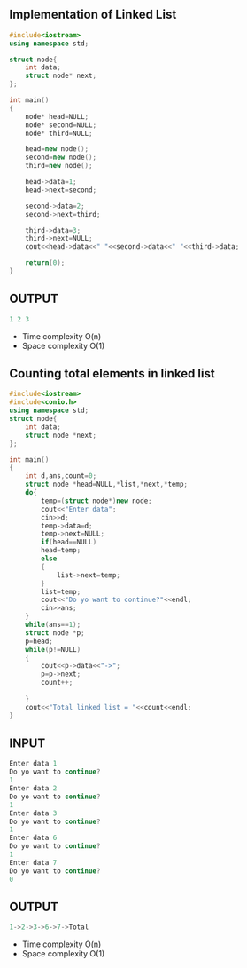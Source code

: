 ## Implementation of Linked List

```CPP
#include<iostream>
using namespace std;

struct node{
    int data;
    struct node* next;
};

int main()
{
    node* head=NULL;
    node* second=NULL;
    node* third=NULL;

    head=new node();
    second=new node();
    third=new node();

    head->data=1;
    head->next=second;

    second->data=2;
    second->next=third;

    third->data=3;
    third->next=NULL;
    cout<<head->data<<" "<<second->data<<" "<<third->data;

    return(0);
}
```
## OUTPUT
```CPP
1 2 3 
```
- Time complexity O(n)
- Space complexity O(1)

## Counting total elements in linked list 

```CPP
#include<iostream>
#include<conio.h>
using namespace std;
struct node{
    int data;
    struct node *next;
};

int main()
{
    int d,ans,count=0;
    struct node *head=NULL,*list,*next,*temp;
    do{
        temp=(struct node*)new node;
        cout<<"Enter data";
        cin>>d;
        temp->data=d;
        temp->next=NULL;
        if(head==NULL)
        head=temp;
        else
        {
            list->next=temp;
        }
        list=temp;
        cout<<"Do yo want to continue?"<<endl;
        cin>>ans;
    }
    while(ans==1);
    struct node *p;
    p=head;
    while(p!=NULL)
    {
        cout<<p->data<<"->";
        p=p->next;
        count++;
        
    }
    cout<<"Total linked list = "<<count<<endl;
}

```

## INPUT
```CPP
Enter data 1
Do yo want to continue?
1
Enter data 2
Do yo want to continue?
1
Enter data 3
Do yo want to continue?
1
Enter data 6
Do yo want to continue?
1
Enter data 7
Do yo want to continue?
0
```
## OUTPUT
```CPP
1->2->3->6->7->Total
```

- Time complexity O(n)
- Space complexity O(1)
